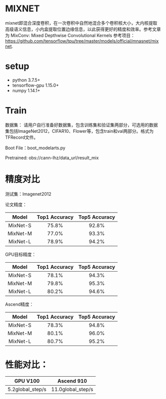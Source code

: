 # MIXNET
mixnet即混合深度卷积，在一次卷积中自然地混合多个卷积核大小，大内核提取高级语义信息，小内盒提取位置边缘信息，以此获得更好的精度和效率。参考文章为 MixConv: Mixed Depthwise Convolutional Kernels   参考项目： https://github.com/tensorflow/tpu/tree/master/models/official/mnasnet/mixnet.

# setup
* python 3.7.5+
* tensorflow-gpu 1.15.0+
* numpy 1.14.1+


# Train  

数据集： 请用户自行准备好数据集，包含训练集和验证集两部分，可选用的数据集包括ImageNet2012，CIFAR10、Flower等，包含train和val两部分。格式为TFRecord文件。

Boot File：boot_modelarts.py

Pretrained: obs://cann-lhz/data_url/result_mix

# 精度对比
测试集：Imagenet2012

论文精度：

| Model | Top1 Accuracy | Top5 Accuracy |
| :--------: |:----------: | :-----------: |
| MixNet-S |   75.8%    |   92.8%   |
| MixNet-M |   77.0%    |   93.3%   |
| MixNet-L |   78.9%    |   94.2%   |

GPU目标精度：

| Model | Top1 Accuracy | Top5 Accuracy |
| :--------: |:----------: | :-----------: |
| MixNet-S |   78.1%    |   94.3%   |
| MixNet-M |   79.8%    |   95.3%   |
| MixNet-L |   80.2%    |   94.6%   |

Ascend精度：

| Model | Top1 Accuracy | Top5 Accuracy |
| :--------: |:----------: | :-----------: |
| MixNet-S |   78.3%    |   94.8%   |
| MixNet-M |   80.1%    |   96.0%   |
| MixNet-L |   80.7%    |   95.2%   |

# 性能对比：

| GPU V100  | Ascend 910 | 
| :--------: | --------| 
|   5.2global_step/s  | 11.0global_step/s   | 



